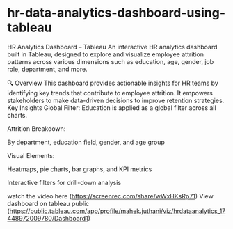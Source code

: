 # hr-data-analytics-dashboard-using-tableau
HR Analytics Dashboard – Tableau
An interactive HR analytics dashboard built in Tableau, designed to explore and visualize employee attrition patterns across various dimensions such as education, age, gender, job role, department, and more.


🔍 Overview
This dashboard provides actionable insights for HR teams by identifying key trends that contribute to employee attrition. It empowers stakeholders to make data-driven decisions to improve retention strategies.
 Key Insights
Global Filter: Education is applied as a global filter across all charts.

Attrition Breakdown:

By department, education field, gender, and age group

Visual Elements:

Heatmaps, pie charts, bar graphs, and KPI metrics

Interactive filters for drill-down analysis

watch the video here (https://screenrec.com/share/wWxHKsRp71)
View dashboard on tableau public (https://public.tableau.com/app/profile/mahek.juthani/viz/hrdataanalytics_17448972009780/Dashboard1)
